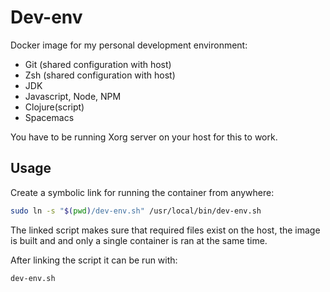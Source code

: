 # Dev-env 

Docker image for my personal development environment:

* Git (shared configuration with host)
* Zsh (shared configuration with host)
* JDK
* Javascript, Node, NPM
* Clojure(script)
* Spacemacs

You have to be running Xorg server on your host for this to work.

## Usage

Create a symbolic link for running the container from anywhere:

```bash
sudo ln -s "$(pwd)/dev-env.sh" /usr/local/bin/dev-env.sh
```

The linked script makes sure that required files exist on the host, the
image is built and and only a single container is ran at the same time.

After linking the script it can be run with:

```bash
dev-env.sh
```

